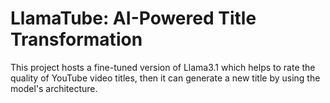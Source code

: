 # LlamaTube: AI-Powered Title Transformation


This project hosts a fine-tuned version of Llama3.1 which helps to rate the quality of YouTube video titles, then it can generate a new title by using the model's architecture.

